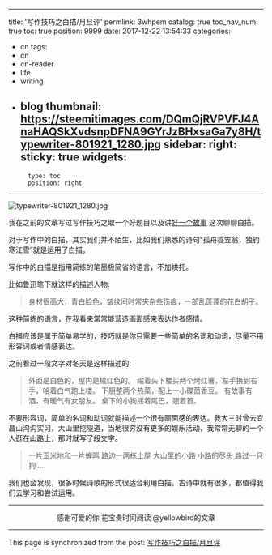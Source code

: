 
---
title: '写作技巧之白描/月旦评'
permlink: 3whpem
catalog: true
toc_nav_num: true
toc: true
position: 9999
date: 2017-12-22 13:54:33
categories:
- cn
tags:
- cn
- cn-reader
- life
- writing
- blog
thumbnail: https://steemitimages.com/DQmQjRVPVFJ4AnaHAQSkXvdsnpDFNA9GYrJzBHxsaGa7y8H/typewriter-801921_1280.jpg
sidebar:
    right:
        sticky: true
widgets:
    -
        type: toc
        position: right
---


![typewriter-801921_1280.jpg](https://steemitimages.com/DQmQjRVPVFJ4AnaHAQSkXvdsnpDFNA9GYrJzBHxsaGa7y8H/typewriter-801921_1280.jpg)

我在之前的文章写过写作技巧之取一个好题目以及讲[好一个故事](https://steemit.com/cn/@yellowbird/5w3vc3) 这次聊聊白描。

对于写作中的白描，其实我们并不陌生，比如我们熟悉的诗句“孤舟蓑笠翁，独钓寒江雪”就是运用了白描。

写作中的白描是指用简练的笔墨极简省的语言，不加烘托。

比如鲁迅笔下就这样的描述人物:

>身材很高大，青白脸色，皱纹间时常夹杂些伤痕，一部乱蓬蓬的花白胡子。

这种简练的语言，在我看来常常能营造画面感来表达作者感情。

白描应该是属于简单易学的，技巧就是你只需要一些简单的名词和动词，尽量不用形容词或者情感表达。

之前看过一段文字对冬天是这样描述的:
>外面是白色的，屋内是橘红色的。
缩着头下楼买两个烤红薯，左手换到右手，哈着白气跑上楼。
下厨整两个热菜，配上一小碟茴香豆。
有故事有酒，有暖气有女朋友。
桌下的小狗摇着尾巴，翘着首。

不要形容词，简单的名词和动词就能描述一个很有画面感的表达。我大三时曾去宜昌山沟沟实习，大山里挖隧道，当地很穷没有更多的娱乐活动，我常常无聊的一个人逛在山路上，那时就写了段文字。

>一片玉米地和一片蝉鸣
路边一两栋土屋
大山里的小路
小路的尽头
路过一只狗
...

我们也会发现，很多时候诗歌的形式很适合利用白描，古诗中就有很多，都值得我们去学习和尝试运用。

---

<center>感谢可爱的你
花宝贵时间阅读 @yellowbird的文章
</center>

- - -

This page is synchronized from the post: [写作技巧之白描/月旦评](https://steemit.com/@yellowbird/3whpem)
